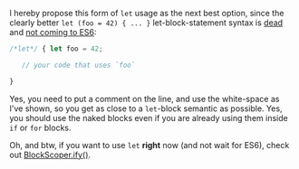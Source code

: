 I hereby propose this form of `let` usage as the next best option, since the clearly better `let (foo = 42) { ... }` let-block-statement syntax is [dead](https://twitter.com/littlecalculist/status/318728098545811458) and [not coming to ES6](https://twitter.com/littlecalculist/status/318726015432159233):

```js
/*let*/ { let foo = 42;

   // your code that uses `foo`

}
```

Yes, you need to put a comment on the line, and use the white-space as I've shown, so you get as close to a `let`-block semantic as possible. Yes, you should use the naked blocks even if you are already using them inside `if` or `for` blocks.

Oh, and btw, if you want to use `let` **right** now (and not wait for ES6), check out [BlockScoper.ify()](https://github.com/getify/BlockScoper.js).